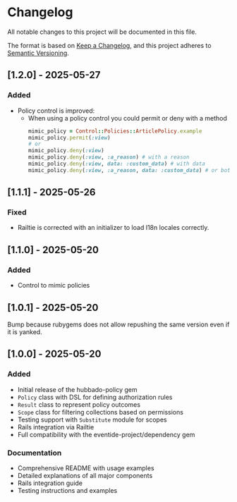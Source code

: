 # Changelog

All notable changes to this project will be documented in this file.

The format is based on [Keep a Changelog](https://keepachangelog.com/en/1.0.0/),
and this project adheres to [Semantic Versioning](https://semver.org/spec/v2.0.0.html).

## [1.2.0] - 2025-05-27

### Added

- Policy control is improved:
  - When using a policy control you could permit or deny with a method
    ```ruby
    mimic_policy = Control::Policies::ArticlePolicy.example
    mimic_policy.permit(:view)
    # or
    mimic_policy.deny(:view)
    mimic_policy.deny(:view, :a_reason) # with a reason
    mimic_policy.deny(:view, data: :custom_data) # with data
    mimic_policy.deny(:view, :a_reason, data: :custom_data) # or both
    ```

## [1.1.1] - 2025-05-26

### Fixed

- Railtie is corrected with an initializer to load I18n locales correctly.

## [1.1.0] - 2025-05-20

### Added

- Control to mimic policies

## [1.0.1] - 2025-05-20

Bump because rubygems does not allow repushing the same version even if it is yanked.

## [1.0.0] - 2025-05-20

### Added

- Initial release of the hubbado-policy gem
- `Policy` class with DSL for defining authorization rules
- `Result` class to represent policy outcomes
- `Scope` class for filtering collections based on permissions
- Testing support with `Substitute` module for scopes
- Rails integration via Railtie
- Full compatibility with the eventide-project/dependency gem

### Documentation

- Comprehensive README with usage examples
- Detailed explanations of all major components
- Rails integration guide
- Testing instructions and examples
